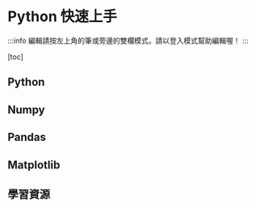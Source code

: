 # Python 快速上手

:::info
編輯請按左上角的筆<i class="fa fa-pencil"></i>或旁邊的雙欄模式<i class="fa fa-columns"></i>。請以登入模式幫助編輯喔！
:::

<!-- toc -->[toc]

## Python



## Numpy

## Pandas

## Matplotlib

## 學習資源